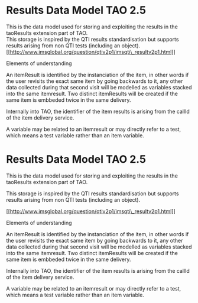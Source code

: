 <!--
created_at: '2013-10-15 13:23:01'
updated_at: '2013-10-15 13:31:32'
authors:
    - 'Patrick Plichart'
tags:
    - 'Documentation for core components'
-->

Results Data Model TAO 2.5
==========================

This is the data model used for storing and exploiting the results in the taoResults extension part of TAO.\
This storage is inspired by the QTI results standardisation but supports results arising from non QTI tests (including an object).\
[[http://www.imsglobal.org/question/qtiv2p1/imsqti\_resultv2p1.html]]

Elements of understanding

An itemResult is identified by the instanciation of the item, in other words if the user revisits the exact same item by going backwards to it, any other data collected during that second visit will be modelled as variables stacked into the same itemresult. Two distinct itemResults will be created if the same item is embbeded twice in the same delivery.

Internally into TAO, the identifier of the item results is arising from the callId of the item delivery service.

A variable may be related to an itemresult or may directly refer to a test, which means a test variable rather than an item variable.

Results Data Model TAO 2.5
==========================

This is the data model used for storing and exploiting the results in the taoResults extension part of TAO.<br/>

This storage is inspired by the QTI results standardisation but supports results arising from non QTI tests (including an object).<br/>

[[http://www.imsglobal.org/question/qtiv2p1/imsqti\_resultv2p1.html]]

Elements of understanding

An itemResult is identified by the instanciation of the item, in other words if the user revisits the exact same item by going backwards to it, any other data collected during that second visit will be modelled as variables stacked into the same itemresult. Two distinct itemResults will be created if the same item is embbeded twice in the same delivery.

Internally into TAO, the identifier of the item results is arising from the callId of the item delivery service.

A variable may be related to an itemresult or may directly refer to a test, which means a test variable rather than an item variable.


